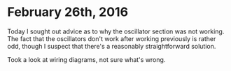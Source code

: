# February 26th, 2016

Today I sought out advice as to why the oscillator section was not working. 
The fact that the oscillators don't work after working previously is rather
odd, though I suspect that there's a reasonably straightforward solution. 

Took a look at wiring diagrams, not sure what's wrong. 
